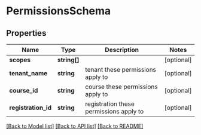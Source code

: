 # PermissionsSchema

## Properties
Name | Type | Description | Notes
------------ | ------------- | ------------- | -------------
**scopes** | **string[]** |  | [optional] 
**tenant_name** | **string** | tenant these permissions apply to | [optional] 
**course_id** | **string** | course these permissions apply to | [optional] 
**registration_id** | **string** | registration these permissions apply to | [optional] 

[[Back to Model list]](../README.md#documentation-for-models) [[Back to API list]](../README.md#documentation-for-api-endpoints) [[Back to README]](../README.md)


